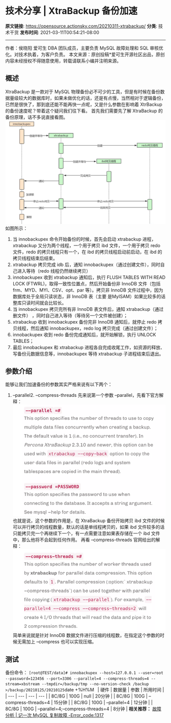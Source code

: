 # 技术分享 | XtraBackup 备份加速

**原文链接**: https://opensource.actionsky.com/20210311-xtrabackup/
**分类**: 技术干货
**发布时间**: 2021-03-11T00:54:21-08:00

---

作者：侯晓阳
爱可生 DBA 团队成员，主要负责 MySQL 故障处理和 SQL 审核优化。对技术执着，为客户负责。
本文来源：原创投稿*爱可生开源社区出品，原创内容未经授权不得随意使用，转载请联系小编并注明来源。
## 概述
XtraBackup 是一款对于 MySQL 物理备份必不可少的工具，但是有时候在备份数据量级较大的数据库时，如果未做优化的话，还是有点慢，当然相对于逻辑备份，已然是很快了，那到底还能不能再快一点呢，又是什么参数在影响着 XtrBackup 的备份速度呢？带着这个疑问我们往下看。
首先我们需要先了解 XtraBackup 的备份原理，话不多说直接看图。
![](.img/185f4c8b.png)											
如图所示：
1. 当 innobackupex 命令开始备份的时候，首先会启动 xtrabackup 进程，xtrabackup 又分为两个线程，一个用于拷贝 ibd 文件，一个用于拷贝 redo 文件，redo 的拷贝线程只有一个，在 ibd 的拷贝线程启动前启动，在 ibd 的拷贝线程结束后结束。
2. xtrabackup 拷贝完成 idb 后，通知 innobackupex（通过创建文件），同时自己进入等待（redo 线程仍然继续拷贝）
3. innobackupex 收到 xtrabackup 通知后，执行 FLUSH TABLES WITH READ LOCK (FTWRL)，取得一致性位置点，然后开始备份非 InnoDB 文件（包括 frm、MYD、MYI、CSV、opt、par 等）。拷贝非 InnoDB 文件过程中，因为数据库处于全局只读状态，非 InnoDB 表（主要 是MyISAM）如果比较多的话整库只读时间就会比较长。
4. 当 innobackupex 拷贝完所有非 InnoDB 表文件后，通知 xtrabackup（通过删文件） ，同时自己进入等待（等待另一个文件被创建）；
5. xtrabackup 收到 innobackupex 备份完非 InnoDB 通知后，就停止 redo 拷贝线程，然后通知 innobackupex，redo log 拷贝完成（通过创建文件）；
6. innobackupex 收到 redo 备份完成通知后，就开始解锁，执行 UNLOCK TABLES；
7. 最后 innobackupex 和 xtrabackup 进程各自完成收尾工作，如资源的释放、写备份元数据信息等，innobackupex 等待 xtrabackup 子进程结束后退出。
## 参数介绍
能够让我们加速备份的参数其实严格来说有以下两个：
1. &#8211;parallel2. &#8211;compress-threads
先来说第一个参数 &#8211;parallel，先看下官方解释：
![](.img/05cb8ee9.png)											
也就是说，这个参数的作用是，在 XtraBackup 备份开始拷贝 ibd 文件的时候可以并行拷贝的线程数量，默认的话是单线程拷贝的，如果 ibd 文件较多的话只能拷贝完一个再继续下一个，有一点需要注意如果表存储在一个 ibd 文件中，那么他将不会起到任何作用。
再看 &#8211;compress-threads 官网给出的解释：
![](.img/28379e37.png)											
简单来说就是针对 InnoDB 数据文件进行压缩的线程数，在指定这个参数的时候无需加上 &#8211;compress 也可以实现压缩。
## 测试
备份命令：
`[root@TEST/data]# innobackupex --host=127.0.0.1 --user=root --password=123456 --port=3306 --parallel=4 --compress-threads=4 --stream=xbstream --tmpdir=/backup/tmp --no-version-check /backup  >/backup/20210125/20210125`date +%H%M`
`
| 硬件 | 数据量 | 参数 | 所用时间 |
| --- | --- | --- | --- |
| 8C/8G | 100G | null | 20分钟 |
| 8C/8G | 100G | &#8211;compress-threads=4 | 15分钟 |
| 8C/8G | 100G | &#8211;parallel=4 | 12分钟 |
| 8C/8G | 100G | &#8211;parallel=4;&#8211;compress-threads=4 | 8分钟 |
**相关推荐：**
[故障分析 | 记一次 MySQL 复制故障 -Error_code:1317](https://opensource.actionsky.com/20210305-mysql/)